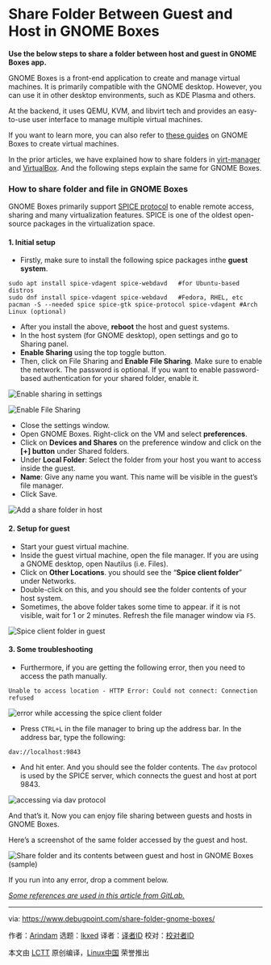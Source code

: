 [#]: subject: "Share Folder Between Guest and Host in GNOME Boxes"
[#]: via: "https://www.debugpoint.com/share-folder-gnome-boxes/"
[#]: author: "Arindam https://www.debugpoint.com/author/admin1/"
[#]: collector: "lkxed"
[#]: translator: "geekpi"
[#]: reviewer: " "
[#]: publisher: " "
[#]: url: " "

Share Folder Between Guest and Host in GNOME Boxes
======

**Use the below steps to share a folder between host and guest in GNOME Boxes app.**

GNOME Boxes is a front-end application to create and manage virtual machines. It is primarily compatible with the GNOME desktop. However, you can use it in other desktop environments, such as KDE Plasma and others.

At the backend, it uses QEMU, KVM, and libvirt tech and provides an easy-to-use user interface to manage multiple virtual machines.

If you want to learn more, you can also refer to [these guides][1] on GNOME Boxes to create virtual machines.

In the prior articles, we have explained how to share folders in [virt-manager][2] and [VirtualBox][3]. And the following steps explain the same for GNOME Boxes.

### How to share folder and file in GNOME Boxes

GNOME Boxes primarily support [SPICE protocol][4] to enable remote access, sharing and many virtualization features. SPICE is one of the oldest open-source packages in the virtualization space.

#### 1. Initial setup

- Firstly, make sure to install the following spice packages inthe **guest system**.

```
sudo apt install spice-vdagent spice-webdavd   #for Ubuntu-based distros
sudo dnf install spice-vdagent spice-webdavd   #Fedora, RHEL, etc
pacman -S --needed spice spice-gtk spice-protocol spice-vdagent #Arch Linux (optional)
```

- After you install the above, **reboot** the host and guest systems.
- In the host system (for GNOME desktop), open settings and go to Sharing panel.
- **Enable Sharing** using the top toggle button.
- Then, click on File Sharing and **Enable File Sharing**. Make sure to enable the network. The password is optional. If you want to enable password-based authentication for your shared folder, enable it.

![Enable sharing in settings][5]

![Enable File Sharing][6]

- Close the settings window.
- Open GNOME Boxes. Right-click on the VM and select **preferences**.
- Click on **Devices and Shares** on the preference window and click on the **[+] button** under Shared folders.
- Under **Local Folder**: Select the folder from your host you want to access inside the guest.
- **Name**: Give any name you want. This name will be visible in the guest’s file manager.
- Click Save.

![Add a share folder in host][7]

#### 2. Setup for guest

- Start your guest virtual machine.
- Inside the guest virtual machine, open the file manager. If you are using a GNOME desktop, open Nautilus (i.e. Files).
- Click on **Other Locations**. you should see the “**Spice client folder**” under Networks.
- Double-click on this, and you should see the folder contents of your host system.
- Sometimes, the above folder takes some time to appear. if it is not visible, wait for 1 or 2 minutes. Refresh the file manager window via `F5`.

![Spice client folder in guest][8]

#### 3. Some troubleshooting

- Furthermore, if you are getting the following error, then you need to access the path manually.

```
Unable to access location - HTTP Error: Could not connect: Connection refused
```

![error while accessing the spice client folder][9]

- Press `CTRL+L` in the file manager to bring up the address bar. In the address bar, type the following:

```
dav://localhost:9843
```

- And hit enter. And you should see the folder contents. The `dav` protocol is used by the SPICE server, which connects the guest and host at port 9843.

![accessing via dav protocol][10]

And that’s it. Now you can enjoy file sharing between guests and hosts in GNOME Boxes.

Here’s a screenshot of the same folder accessed by the guest and host.

![Share folder and its contents between guest and host in GNOME Boxes (sample)][11]

If you run into any error, drop a comment below.

[_Some references are used in this article from GitLab._][12]

--------------------------------------------------------------------------------

via: https://www.debugpoint.com/share-folder-gnome-boxes/

作者：[Arindam][a]
选题：[lkxed][b]
译者：[译者ID](https://github.com/译者ID)
校对：[校对者ID](https://github.com/校对者ID)

本文由 [LCTT](https://github.com/LCTT/TranslateProject) 原创编译，[Linux中国](https://linux.cn/) 荣誉推出

[a]: https://www.debugpoint.com/author/admin1/
[b]: https://github.com/lkxed
[1]: https://www.debugpoint.com/tag/boxes
[2]: https://www.debugpoint.com/share-folder-virt-manager/
[3]: https://www.debugpoint.com/share-folder-between-host-guest-virtualbox/
[4]: https://www.spice-space.org/index.html
[5]: https://www.debugpoint.com/wp-content/uploads/2023/01/Enable-sharing-in-settings.jpg
[6]: https://www.debugpoint.com/wp-content/uploads/2023/01/Enable-File-Sharing.jpg
[7]: https://www.debugpoint.com/wp-content/uploads/2023/01/Add-a-share-folder-in-host.jpg
[8]: https://www.debugpoint.com/wp-content/uploads/2023/01/Spice-client-folder-in-guest.jpg
[9]: https://www.debugpoint.com/wp-content/uploads/2023/01/error-while-accessing-the-spice-client-folder.jpg
[10]: https://www.debugpoint.com/wp-content/uploads/2023/01/accessing-via-dav-protocol.jpg
[11]: https://www.debugpoint.com/wp-content/uploads/2023/01/Share-folder-and-its-contents-between-guest-and-host-in-GNOME-Boxes-sample.jpg
[12]: https://gitlab.gnome.org/GNOME/gnome-boxes/-/issues/430
